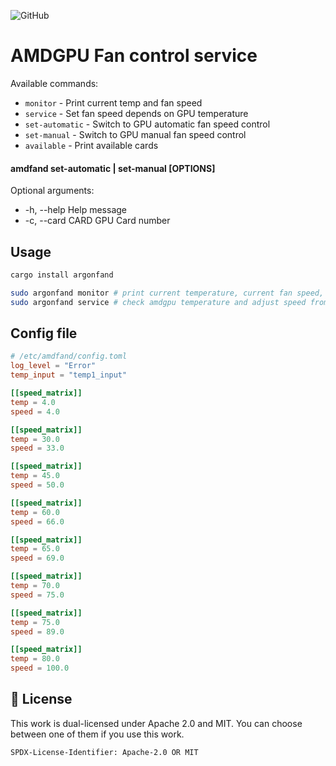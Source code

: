 ![GitHub](https://img.shields.io/github/license/Eraden/amdgpud)

# AMDGPU Fan control service

Available commands:

* `monitor`        - Print current temp and fan speed
* `service`        - Set fan speed depends on GPU temperature
* `set-automatic`  - Switch to GPU automatic fan speed control
* `set-manual`     - Switch to GPU manual fan speed control
* `available`      - Print available cards

#### amdfand set-automatic | set-manual [OPTIONS]

Optional arguments:

* -h, --help       Help message
* -c, --card CARD  GPU Card number

## Usage

```bash
cargo install argonfand

sudo argonfand monitor # print current temperature, current fan speed, min and max fan speed 
sudo argonfand service # check amdgpu temperature and adjust speed from config file 
```

## Config file

```toml
# /etc/amdfand/config.toml
log_level = "Error"
temp_input = "temp1_input"

[[speed_matrix]]
temp = 4.0
speed = 4.0

[[speed_matrix]]
temp = 30.0
speed = 33.0

[[speed_matrix]]
temp = 45.0
speed = 50.0

[[speed_matrix]]
temp = 60.0
speed = 66.0

[[speed_matrix]]
temp = 65.0
speed = 69.0

[[speed_matrix]]
temp = 70.0
speed = 75.0

[[speed_matrix]]
temp = 75.0
speed = 89.0

[[speed_matrix]]
temp = 80.0
speed = 100.0
```

## :bookmark: License

This work is dual-licensed under Apache 2.0 and MIT.
You can choose between one of them if you use this work.

`SPDX-License-Identifier: Apache-2.0 OR MIT`
